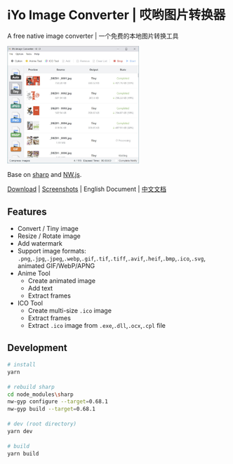 # iYo Image Converter | 哎哟图片转换器

A free native image converter | 一个免费的本地图片转换工具

<img src="screenshots/en_convert.jpg" width="300" />

Base on [sharp](https://sharp.pixelplumbing.com/) and [NW.js](https://nwjs.io/).

[Download](https://github.com/ssnangua/iyo-image-converter/releases) | [Screenshots](./screenshots/) | English Document | [中文文档](README_zh.md)

## Features

- Convert / Tiny image
- Resize / Rotate image
- Add watermark
- Support image formats: `.png`,`.jpg`,`.jpeg`,`.webp`,`.gif`,`.tif`,`.tiff`,`.avif`,`.heif`,`.bmp`,`.ico`,`.svg`, animated GIF/WebP/APNG
- Anime Tool
  - Create animated image
  - Add text
  - Extract frames
- ICO Tool
  - Create multi-size `.ico` image
  - Extract frames
  - Extract `.ico` image from `.exe`,`.dll`,`.ocx`,`.cpl` file

## Development

```bash
# install
yarn

# rebuild sharp
cd node_modules\sharp
nw-gyp configure --target=0.68.1
nw-gyp build --target=0.68.1

# dev (root directory)
yarn dev

# build
yarn build
```
